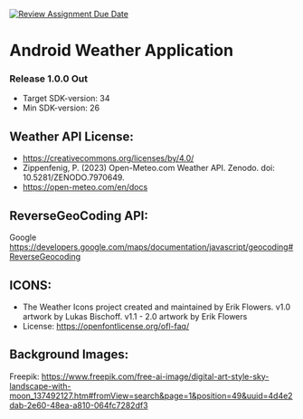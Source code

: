 [![Review Assignment Due Date](https://classroom.github.com/assets/deadline-readme-button-24ddc0f5d75046c5622901739e7c5dd533143b0c8e959d652212380cedb1ea36.svg)](https://classroom.github.com/a/ddaA58Qm)

# Android Weather Application
### Release 1.0.0 Out

* Target SDK-version: 34
* Min SDK-version: 26

## Weather API License:
- https://creativecommons.org/licenses/by/4.0/
- Zippenfenig, P. (2023) Open-Meteo.com Weather API. Zenodo. doi: 10.5281/ZENODO.7970649.
- https://open-meteo.com/en/docs

## ReverseGeoCoding API:
Google https://developers.google.com/maps/documentation/javascript/geocoding#ReverseGeocoding

## ICONS:
- The Weather Icons project created and maintained by Erik Flowers. v1.0 artwork by Lukas Bischoff. v1.1 - 2.0 artwork by Erik Flowers
- License: https://openfontlicense.org/ofl-faq/

## Background Images: 
Freepik: https://www.freepik.com/free-ai-image/digital-art-style-sky-landscape-with-moon_137492127.htm#fromView=search&page=1&position=49&uuid=4d4e2dab-2e60-48ea-a810-064fc7282df3
